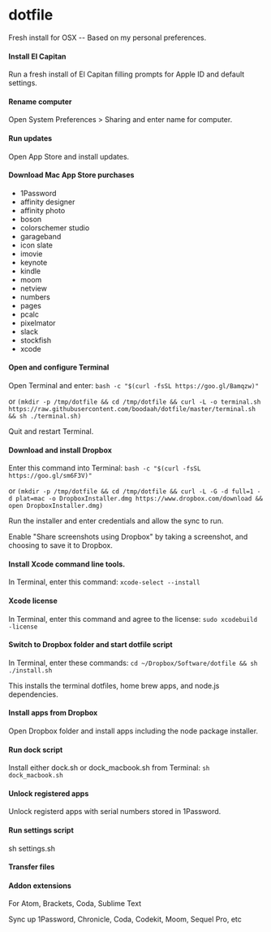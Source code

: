 # dotfile

Fresh install for OSX -- Based on my personal preferences.

#### Install El Capitan

Run a fresh install of El Capitan filling prompts for Apple ID and default settings.

#### Rename computer

Open System Preferences > Sharing and enter name for computer.

#### Run updates

Open App Store and install updates.

#### Download Mac App Store purchases

+ 1Password
+ affinity designer
+ affinity photo
+ boson
+ colorschemer studio
+ garageband
+ icon slate
+ imovie
+ keynote
+ kindle
+ moom
+ netview
+ numbers
+ pages
+ pcalc
+ pixelmator
+ slack
+ stockfish
+ xcode

#### Open and configure Terminal

Open Terminal and enter: `bash -c "$(curl -fsSL https://goo.gl/Bamqzw)"` 

or `(mkdir -p /tmp/dotfile && cd /tmp/dotfile && curl -L -o terminal.sh https://raw.githubusercontent.com/boodaah/dotfile/master/terminal.sh && sh ./terminal.sh)`

Quit and restart Terminal.

#### Download and install Dropbox

Enter this command into Terminal: `bash -c "$(curl -fsSL https://goo.gl/sm6F3V)"`

or `(mkdir -p /tmp/dotfile && cd /tmp/dotfile && curl -L -G -d full=1 -d plat=mac -o DropboxInstaller.dmg https://www.dropbox.com/download && open DropboxInstaller.dmg)`

Run the installer and enter credentials and allow the sync to run.

Enable "Share screenshots using Dropbox" by taking a screenshot, and choosing to save it to Dropbox.

#### Install Xcode command line tools.

In Terminal, enter this command: `xcode-select --install`

#### Xcode license

In Terminal, enter this command and agree to the license: `sudo xcodebuild -license`

#### Switch to Dropbox folder and start dotfile script

In Terminal, enter these commands: `cd ~/Dropbox/Software/dotfile && sh ./install.sh`

This installs the terminal dotfiles, home brew apps, and node.js dependencies.

#### Install apps from Dropbox

Open Dropbox folder and install apps including the node package installer.

#### Run dock script

Install either dock.sh or dock_macbook.sh from Terminal: `sh dock_macbook.sh`

#### Unlock registered apps

Unlock registerd apps with serial numbers stored in 1Password.



#### Run settings script
sh settings.sh

#### Transfer files


#### Addon extensions

For Atom, Brackets, Coda, Sublime Text

Sync up 1Password, Chronicle, Coda, Codekit, Moom, Sequel Pro, etc 

